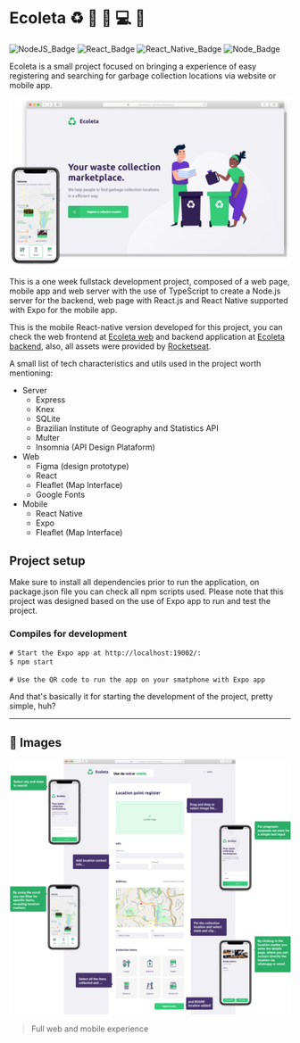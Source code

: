 # Ecoleta :recycle: :iphone: :purple_heart: :computer: :satellite:

![NodeJS_Badge][server_nodejs_badge] ![React_Badge][web_react_badge] ![React_Native_Badge][mobile_react-native_badge] ![Node_Badge][node_version_badge]

Ecoleta is a small project focused on bringing a experience of easy registering and searching for garbage collection locations via website or mobile app.

<img src="./assets/main_title.png" />

This is a one week fullstack development project, composed of a web page, mobile app and web server with the use of TypeScript to create a Node.js server for the backend, web page with React.js and React Native supported with Expo for the mobile app.

This is the mobile React-native version developed for this project, you can check the web frontend at [Ecoleta web](https://github.com/Francozeira/nlw_web) and backend application at [Ecoleta backend](https://github.com/Francozeira/nlw_server), also, all assets were provided by [Rocketseat](https://rocketseat.com.br/).

A small list of tech characteristics and utils used in the project worth mentioning:

- Server
    - Express
    - Knex
    - SQLite
    - Brazilian Institute of Geography and Statistics API
    - Multer
    - Insomnia (API Design Plataform)
- Web
    - Figma (design prototype)
    - React
    - Fleaflet (Map Interface)
    - Google Fonts
- Mobile
    - React Native
    - Expo
    - Fleaflet (Map Interface)

## Project setup

Make sure to install all dependencies prior to run the application, on package.json file you can check all npm scripts used. Please note that this project was designed based on the use of Expo app to run and test the project.

### Compiles for development

```
# Start the Expo app at http://localhost:19002/:
$ npm start

# Use the QR code to run the app on your smatphone with Expo app
```

And that's basically it for starting the development of the project, pretty simple, huh?

------------

## :art: Images

<img src="./assets/full_use.png" />

> Full web and mobile experience

<!-- Badges -->

[node_version_badge]: https://img.shields.io/badge/node-12.17.0-green

[web_react_badge]: https://img.shields.io/badge/web-react-blue

[mobile_react-native_badge]: https://img.shields.io/badge/mobile-react%20native-blueviolet

[server_nodejs_badge]: https://img.shields.io/badge/server-nodejs-important